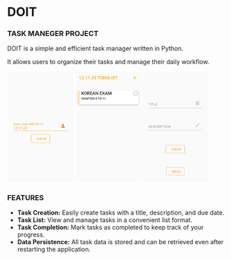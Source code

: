 # DOIT

### TASK MANEGER PROJECT

DOIT is a simple and efficient task manager written in Python.

It allows users to organize their tasks and manage their daily workflow.

<img src="https://github.com/Luuuuuuucas/DOIT/blob/main/image/DATESCREEN.png" width=30.5% height=32%>    <img src="https://github.com/Luuuuuuucas/DOIT/blob/main/image/TODOLISTSCREEN.png" width=30% height=30%>    <img src="https://github.com/Luuuuuuucas/DOIT/blob/main/image/add_todo.png" width=30% height=30%>

### FEATURES

- **Task Creation:** Easily create tasks with a title, description, and due date.
- **Task List:** View and manage tasks in a convenient list format.
- **Task Completion:** Mark tasks as completed to keep track of your progress.
- **Data Persistence:** All task data is stored and can be retrieved even after restarting the application.
